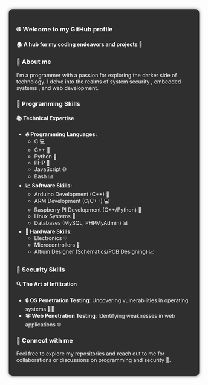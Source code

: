 <div style="background-color: #2f2f2f; color: #ffffff; padding: 20px; border-radius: 10px; box-shadow: 0 0 10px rgba(0, 0, 0, 0.5);">

### 🌐 Welcome to my GitHub profile
#### 🏠 A hub for my coding endeavors and projects 🚀

### 🤔 About me
I'm a programmer with a passion for exploring the darker side of technology. I delve into the realms of system security , embedded systems , and web development.

### 🎯 Programming Skills
#### 📚 Technical Expertise
* **🔥 Programming Languages:** 
  + C 💻
  + C++ 🚀
  + Python 🐍
  + PHP 🐘
  + JavaScript 🌐
  + Bash 📊
* **📈 Software Skills:**
  + Arduino Development (C++) 🤖
  + ARM Development (C/C++) 💻
  + Raspberry PI Development (C++/Python) 🍓
  + Linux Systems 🐧
  + Databases (MySQL, PHPMyAdmin) 📊
* **🔌 Hardware Skills:**
  + Electronics 💡
  + Microcontrollers 🤖
  + Altium Designer (Schematics/PCB Designing) 📈

### 🚨 Security Skills
#### 🔍 The Art of Infiltration
* **🔒 OS Penetration Testing**: Uncovering vulnerabilities in operating systems 🕵️‍♂️
* **🕸️ Web Penetration Testing**: Identifying weaknesses in web applications 🌐

### 📲 Connect with me
Feel free to explore my repositories and reach out to me for collaborations or discussions on programming and security 🤝.

</div>
